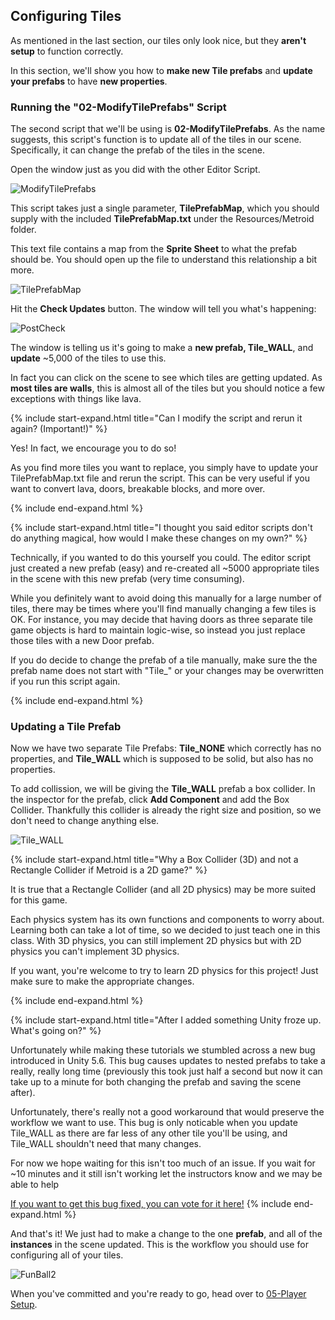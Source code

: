 ## Configuring Tiles

As mentioned in the last section, our tiles only look nice, but they **aren't setup** to function correctly.

In this section, we'll show you how to **make new Tile prefabs** and **update your prefabs** to have **new properties**.

### Running the "02-ModifyTilePrefabs" Script

The second script that we'll be using is **02-ModifyTilePrefabs**. As the name suggests, this script's function is to update all of the tiles in our scene. Specifically, it can change the prefab of the tiles in the scene.

Open the window just as you did with the other Editor Script.

![ModifyTilePrefabs](./04/ModifyTilePrefabs.PNG)

This script takes just a single parameter, **TilePrefabMap**, which you should supply with the included **TilePrefabMap.txt** under the Resources/Metroid folder.

This text file contains a map from the **Sprite Sheet** to what the prefab should be. You should open up the file to understand this relationship a bit more.

![TilePrefabMap](./04/TilePrefabMap.PNG)

Hit the **Check Updates** button. The window will tell you what's happening:

![PostCheck](./04/PostCheck.PNG)

The window is telling us it's going to make a **new prefab, Tile_WALL**, and **update** ~5,000 of the tiles to use this.

In fact you can click on the scene to see which tiles are getting updated. As **most tiles are walls**, this is almost all of the tiles but you should notice a few exceptions with things like lava.

{% include start-expand.html title="Can I modify the script and rerun it again? (Important!)" %}
<p>Yes! In fact, we encourage you to do so!</p>
<p>As you find more tiles you want to replace, you simply have to update your TilePrefabMap.txt file and rerun the script. This can be very useful if you want to convert lava, doors, breakable blocks, and more over.</p>
{% include end-expand.html %}

{% include start-expand.html title="I thought you said editor scripts don't do anything magical, how would I make these changes on my own?" %}
<p>Technically, if you wanted to do this yourself you could. The editor script just created a new prefab (easy) and re-created all ~5000 appropriate tiles in the scene with this new prefab (very time consuming).</p>
<p>While you definitely want to avoid doing this manually for a large number of tiles, there may be times where you'll find manually changing a few tiles is OK. For instance, you may decide that having doors as three separate tile game objects is hard to maintain logic-wise, so instead you just replace those tiles with a new Door prefab.</p>
<p>If you do decide to change the prefab of a tile manually, make sure the the prefab name does not start with "Tile_" or your changes may be overwritten if you run this script again.</p>
{% include end-expand.html %}

### Updating a Tile Prefab

Now we have two separate Tile Prefabs: **Tile\_NONE** which correctly has no properties, and **Tile\_WALL** which is supposed to be solid, but also has no properties.

To add collission, we will be giving the **Tile\_WALL** prefab a box collider. In the inspector for the prefab, click **Add Component** and add the Box Collider. Thankfully this collider is already the right size and position, so we don't need to change anything else.

![Tile_WALL](./04/Tile_WALL.PNG)

{% include start-expand.html title="Why a Box Collider (3D) and not a Rectangle Collider if Metroid is a 2D game?" %}
<p>It is true that a Rectangle Collider (and all 2D physics) may be more suited for this game.</p>
<p>Each physics system has its own functions and components to worry about. Learning both can take a lot of time, so we decided to just teach one in this class. With 3D physics, you can still implement 2D physics but with 2D physics you can't implement 3D physics.</p>
<p>If you want, you're welcome to try to learn 2D physics for this project! Just make sure to make the appropriate changes.</p>
{% include end-expand.html %}

{% include start-expand.html title="After I added something Unity froze up. What's going on?" %}
<p>Unfortunately while making these tutorials we stumbled across a new bug introduced in Unity 5.6. This bug causes updates to nested prefabs to take a really, really long time (previously this took just half a second but now it can take up to a minute for both changing the prefab and saving the scene after).</p>
<p>Unfortunately, there's really not a good workaround that would preserve the workflow we want to use. This bug is only noticable when you update Tile_WALL as there are far less of any other tile you'll be using, and Tile_WALL shouldn't need that many changes.</p>
<p>For now we hope waiting for this isn't too much of an issue. If you wait for ~10 minutes and it still isn't working let the instructors know and we may be able to help</p>
<a href="https://issuetracker.unity3d.com/issues/prefabs-update-causes-unity-to-freeze">If you want to get this bug fixed, you can vote for it here!</a>
{% include end-expand.html %}

And that's it! We just had to make a change to the one **prefab**, and all of the **instances** in the scene updated. This is the workflow you should use for configuring all of your tiles.

![FunBall2](./04/FunBall2.GIF)

When you've committed and you're ready to go, head over to [05-Player Setup](./05-PlayerSetup).